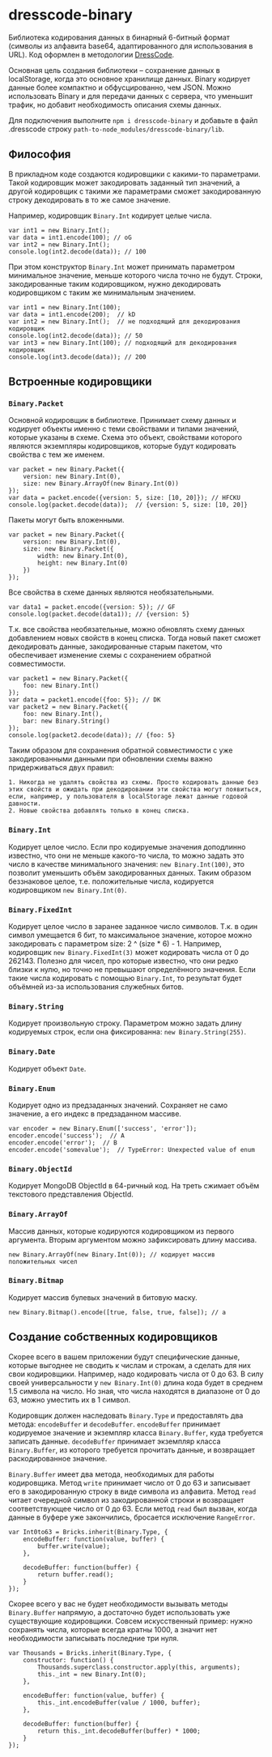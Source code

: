 # dresscode-binary

Библиотека кодирования данных в бинарный 6-битный формат (символы из алфавита base64, адаптированного для использования в URL). Код оформлен в методологии [DressCode](https://github.com/Kolyaj/DressCodeJS).

Основная цель создания библиотеки – сохранение данных в localStorage, когда это основное хранилище данных. Binary кодирует данные более компактно и обфусцированно, чем JSON. Можно использовать Binary и для передачи данных с сервера, что уменьшит трафик, но добавит необходимость описания схемы данных.

Для подключения выполните `npm i dresscode-binary` и добавьте в файл .dresscode строку `path-to-node_modules/dresscode-binary/lib`.

## Философия

В прикладном коде создаются кодировщики с какими-то параметрами. Такой кодировщик может закодировать заданный тип значений, а другой кодировщик с такими же параметрами сможет закодированную строку декодировать в то же самое значение.

Например, кодировщик `Binary.Int` кодирует целые числа.

    var int1 = new Binary.Int();
    var data = int1.encode(100); // oG
    var int2 = new Binary.Int();
    console.log(int2.decode(data)); // 100
    
При этом конструктор `Binary.Int` может принимать параметром минимальное значение, меньше которого числа точно не будут. Строки, закодированные таким кодировщиком, нужно декодировать кодировщиком с таким же минимальным значением.

    var int1 = new Binary.Int(100);
    var data = int1.encode(200);  // kD
    var int2 = new Binary.Int();  // не подходящий для декодирования кодировщик
    console.log(int2.decode(data)); // 50
    var int3 = new Binary.Int(100); // подходящий для декодирования кодировщик
    console.log(int3.decode(data)); // 200 

## Встроенные кодировщики

### `Binary.Packet`

Основной кодировщик в библиотеке. Принимает схему данных и кодирует объекты именно с теми свойствами и типами значений, которые указаны в схеме. Схема это объект, свойствами которого являются экземпляры кодировщиков, которые будут кодировать свойства с тем же именем.

    var packet = new Binary.Packet({
        version: new Binary.Int(0),
        size: new Binary.ArrayOf(new Binary.Int(0))
    });
    var data = packet.encode({version: 5, size: [10, 20]}); // HFCKU
    console.log(packet.decode(data));  // {version: 5, size: [10, 20]}
    
Пакеты могут быть вложенными.

    var packet = new Binary.Packet({
        version: new Binary.Int(0),
        size: new Binary.Packet({
            width: new Binary.Int(0),
            height: new Binary.Int(0)
        })
    });

Все свойства в схеме данных являются необязательными.
    
    var data1 = packet.encode({version: 5}); // GF
    console.log(packet.decode(data1)); // {version: 5}
    
Т.к. все свойства необязательные, можно обновлять схему данных добавлением новых свойств в конец списка. Тогда новый пакет сможет декодировать данные, закодированные старым пакетом, что обеспечивает изменение схемы с сохранением обратной совместимости.

    var packet1 = new Binary.Packet({
        foo: new Binary.Int()
    }); 
    var data = packet1.encode({foo: 5}); // DK
    var packet2 = new Binary.Packet({
        foo: new Binary.Int(),
        bar: new Binary.String()
    });
    console.log(packet2.decode(data)); // {foo: 5}
    
Таким образом для сохранения обратной совместимости с уже закодированными данными при обновлении схемы важно придерживаться двух правил: 

    1. Никогда не удалять свойства из схемы. Просто кодировать данные без этих свойств и ожидать при декодировании эти свойства могут появиться, если, например, у пользователя в localStorage лежат данные годовой давности.
    2. Новые свойства добавлять только в конец списка. 

### `Binary.Int`

Кодирует целое число. Если про кодируемые значения доподлинно известно, что они не меньше какого-то числа, то можно задать это число в качестве минимального значения: `new Binary.Int(100)`, это позволит уменьшить объём закодированных данных. Таким образом беззнаковое целое, т.е. положительные числа, кодируется кодировщиком `new Binary.Int(0)`.

### `Binary.FixedInt`

Кодирует целое число в заранее заданное число символов. Т.к. в один символ умещается 6 бит, то максимальное значение, которое можно закодировать с параметром size: 2 ^ (size * 6) - 1. Например, кодировщик `new Binary.FixedInt(3)` может кодировать числа от 0 до 262143. Полезно для чисел, про которые известно, что они редко близки к нулю, но точно не превышают определённого значения. Если такие числа кодировать с помощью `Binary.Int`, то результат будет объёмней из-за использования служебных битов.

### `Binary.String`

Кодирует произвольную строку. Параметром можно задать длину кодируемых строк, если она фиксированна: `new Binary.String(255)`.

### `Binary.Date`

Кодирует объект `Date`.

### `Binary.Enum`

Кодирует одно из предзаданных значений. Сохраняет не само значение, а его индекс в предзаданном массиве.

    var encoder = new Binary.Enum(['success', 'error']);
    encoder.encode('success');  // A
    encoder.encode('error');  // B
    encoder.encode('somevalue');  // TypeError: Unexpected value of enum
    
### `Binary.ObjectId`

Кодирует MongoDB ObjectId в 64-ричный код. На треть сжимает объём текстового представления ObjectId.

### `Binary.ArrayOf`

Массив данных, которые кодируются кодировщиком из первого аргумента. Вторым аргументом можно зафиксировать длину массива.

    new Binary.ArrayOf(new Binary.Int(0)); // кодирует массив положительных чисел

### `Binary.Bitmap`

Кодирует массив булевых значений в битовую маску.

    new Binary.Bitmap().encode([true, false, true, false]); // a


## Создание собственных кодировщиков

Скорее всего в вашем приложении будут специфические данные, которые выгоднее не сводить к числам и строкам, а сделать для них свои кодировщики. Например, надо кодировать числа от 0 до 63. В силу своей универсальности у `new Binary.Int(0)` длина кода будет в среднем 1.5 символа на число. Но зная, что числа находятся в диапазоне от 0 до 63, можно уместить их в 1 символ.

Кодировщик должен наследовать `Binary.Type` и предоставлять два метода: `encodeBuffer` и `decodeBuffer`. `encodeBuffer` принимает кодируемое значение и экземпляр класса `Binary.Buffer`, куда требуется записать данные. `decodeBuffer` принимает экземпляр класса `Binary.Buffer`, из которого требуется прочитать данные, и возвращает раскодированное значение.

`Binary.Buffer` имеет два метода, необходимых для работы кодировщика. Метод `write` принимает число от 0 до 63 и записывает его в закодированную строку в виде символа из алфавита. Метод `read` читает очередной символ из закодированной строки и возвращает соответствующее число от 0 до 63. Если метод `read` был вызван, когда данные в буфере уже закончились, бросается исключение `RangeError`.

    var Int0to63 = Bricks.inherit(Binary.Type, {
        encodeBuffer: function(value, buffer) {
            buffer.write(value);
        },
        
        decodeBuffer: function(buffer) {
            return buffer.read();
        }
    }); 

Скорее всего у вас не будет необходимости вызывать методы `Binary.Buffer` напрямую, а достаточно будет использовать уже существующие кодировщики. Совсем искусственный пример: нужно сохранять числа, которые всегда кратны 1000, а значит нет необходимости записывать последние три нуля.

    var Thousands = Bricks.inherit(Binary.Type, {
        constructor: function() {
            Thousands.superclass.constructor.apply(this, arguments);
            this._int = new Binary.Int(0);            
        },
        
        encodeBuffer: function(value, buffer) {
            this._int.encodeBuffer(value / 1000, buffer);
        },
        
        decodeBuffer: function(buffer) {
            return this._int.decodeBuffer(buffer) * 1000;
        }
    });
